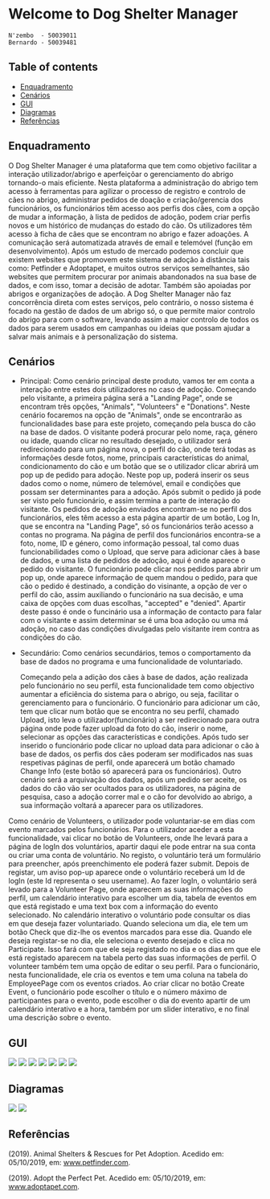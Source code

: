 # Welcome to Dog Shelter Manager

	N'zembo  - 50039011
	Bernardo - 50039481
	
## Table of contents

* [Enquadramento](#Enquadramento)
* [Cenários](#Cenários)
* [GUI](#GUI)
* [Diagramas](#Diagramas)
* [Referências](#Referências)	
	 
## Enquadramento
	
  O Dog Shelter Manager é uma plataforma que tem como objetivo facilitar a interação utilizador/abrigo e aperfeiçõar  o gerenciamento do abrigo tornando-o mais eficiente. Nesta plataforma a administração do abrigo tem acesso à ferramentas para agilizar o processo de registro e controlo de cães no abrigo, administrar pedidos de doação e criação/gerencia dos funcionários, os funcionários têm acesso aos perfis dos cães, com a opção de mudar a informação, à lista de pedidos de adoção, podem criar perfis novos e um histórico de mudanças do estado do cão. Os utilizadores têm acesso à ficha de cães que se encontram no abrigo e fazer adoações. A comunicação será automatizada  através de email e telemóvel (função em desenvolvimento).
Após um estudo de mercado podemos concluir que existem websites que promovem este sistema de adoção à distância tais como:
Petfinder e Adoptapet, e muitos outros serviços semelhantes, são websites que permitem procurar por animais abandonados na sua base de dados, e com isso, tomar a decisão de adotar. Também são apoiadas por abrigos e organizações de adoção. A Dog Shelter Manager não faz concorrência direta com estes serviços, pelo contrário, o nosso sistema é focado na gestão de dados de um abrigo só, o que permite maior controlo do abrigo para com o software, levando assim a maior controlo de todos os dados para serem usados em campanhas ou ideias que possam ajudar a salvar mais animais e à personalização do sistema.





## Cenários
* Principal:
	Como cenário principal deste produto, vamos ter em conta a interação entre estes dois utilizadores no caso de adoção. Começando pelo visitante, a primeira página será a "Landing Page", onde se encontram três opções, "Animals", "Volunteers" e "Donations". Neste cenário focaremos na opção de "Animals", onde se encontrarão as funcionalidades base para este projeto, começando pela busca do cão na base de dados. O visitante poderá procurar pelo nome, raça, género ou idade, quando clicar no resultado desejado, o utilizador será redirecionado para um página nova, o perfil do cão, onde terá todas as informações desde fotos, nome, princípais características do animal, condicionamento do cão e um botão que se o utilizador clicar abrirá um pop up de pedido para adoção. 
	Neste pop up, poderá inserir os seus dados como o nome, número de telemóvel, email e condições que possam ser determinantes para a adoção. Após submit o pedido já pode ser visto pelo funcionário, e assim termina a parte de interação do visitante. Os pedidos de adoção enviados encontram-se no perfil dos funcionários, eles têm acesso a esta página apartir de um botão, Log In, que se encontra na "Landing Page", só os funcionários terão acesso a contas no programa. Na página de perfil dos funcionários encontra-se a foto, nome, ID e género, como informação pessoal, tal como duas funcionabilidades como o Upload, que serve para adicionar cães à base de dados, e uma lista de pedidos de adoção, aqui é onde aparece o pedido do visitante. 
	O funcionário pode clicar nos pedidos para abrir um pop up, onde aparece informação de quem mandou o pedido, para que cão o pedido é destinado, a condição do visinante, a opção de ver o perfil do cão, assim auxiliando o funcionário na sua decisão, e uma caixa de opções com duas escolhas, "accepted" e "denied". Apartir deste passo é onde o funcinário usa a informação de contacto para falar com o visitante e assim determinar se é uma boa adoção ou uma má adoção, no caso das condições divulgadas pelo visitante irem contra as condições do cão.   
 
* Secundário:
	Como cenários secundários, temos o comportamento da base de dados no programa e uma funcionalidade de voluntariado.

	Começando pela a adição dos cães à base de dados, ação realizada pelo funcionário no seu perfil, esta funcionalidade tem como objectivo aumentar a eficiência do sistema para o abrigo, ou seja, facilitar o gerenciamento para o funcionário.
O funcionário para adicionar um cão, tem que clicar num botão que se encontra no seu perfil, chamado Upload, isto leva o utilizador(funcionário) a ser redirecionado para outra página onde pode fazer upload da foto do cão, inserir o nome, selecionar as opções das características e condições. Após tudo ser inserido o funcionário pode clicar no upload data para adicionar o cão à base de dados, os perfis dos cães poderam ser modificados nas suas respetivas páginas de perfil, onde aparecerá um botão chamado Change Info (este botão só aparecerá para os funcionários).
	Outro cenário será a arquivação dos dados, após um pedido ser aceite, os dados do cão vão ser ocultados para os utilizadores, na página de pesquisa, caso a adoção correr mal e o cão for devolvido ao abrigo, a sua informação voltará a aparecer para os utilizadores.
	
	
	
 Como cenário de Volunteers, o utilizador pode voluntariar-se em dias com evento marcados pelos funcionários.
Para o utilizador aceder a esta funcionalidade, vai clicar no botão de Volunteers, onde lhe levará para a página de logIn dos voluntários, apartir daqui ele pode entrar na sua conta ou criar uma conta de voluntário.
No registo, o voluntário terá um formulário para preencher, após preenchimento ele poderá fazer submit. Depois de registar, um aviso pop-up aparece onde o voluntário receberá um Id de logIn (este Id representa o seu username). Ao fazer logIn, o voluntário será levado para a Volunteer Page, onde aparecem as suas informações do perfil, um calendário interativo para escolher um dia, tabela de eventos em que está registado e uma text box com a informação do evento selecionado. No calendário interativo o voluntário pode consultar os dias em que deseja  fazer voluntariado. Quando seleciona um dia, ele tem um botão Check que diz-lhe os eventos marcados para esse dia. Quando ele deseja registar-se no dia, ele seleciona o evento desejado e clica no Participate. Isso fará com que ele seja registado no dia e os dias em que ele está registado aparecem na tabela perto das suas informações de perfil. O volunteer também tem uma opção de editar o seu perfil.
Para o funcionário, nesta funcionalidade, ele cria os eventos e tem uma coluna na tabela do EmployeePage com os eventos criados.
Ao criar clicar no botão Create Event, o funcionário pode escolher o título e o número máximo de participantes para o evento, pode escolher o dia do evento apartir de um calendário interativo e a hora, também por um slider interativo, e no final uma descrição sobre o evento.







## GUI
![](GUI/LandingPage.png)
![](GUI/Employee.png)
![](GUI/AddDog.png)
![](GUI/AnimalsPage.png)
![](GUI/AnimalProfile.png)
![](GUI/AdoptionPopUp.png)
![](GUI/AdoptionConfirmation.PNG)



	
## Diagramas
![](DiagramaER.jpeg)
![](DiagramaClass.PNG)



## Referências
(2019). Animal Shelters & Rescues for Pet Adoption. Acedido em: 05/10/2019, em: www.petfinder.com.

(2019). Adopt the Perfect Pet. Acedido em: 05/10/2019, em: www.adoptapet.com.





















